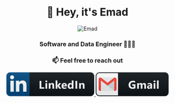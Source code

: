 <h1 align="center">👋 Hey, it's Emad</h1>
<p align="center"> <img src="https://komarev.com/ghpvc/?username=Emad-Eldin-G" alt="Emad" /> </p>
<h3 align="center">Software and Data Engineer 🧑🏻‍💻</h3>

<h3 align="center">📫 Feel free to reach out</h3>
<div align="center">
  <a href="https://www.linkedin.com/in/emad-gasser/">
    <img src="https://github.com/MikeCodesDotNET/ColoredBadges/raw/master/svg/social/linkedin.svg" alt="linkedin" style="max-width: 100%;">
  </a>
  <a href="mailto:omda.gasser@gmail.com">
    <img src="https://raw.githubusercontent.com/MikeCodesDotNET/ColoredBadges/master/svg/social/gmail.svg" alt="Gmail" style="max-width: 100%;">
  </a>
</div>
